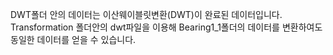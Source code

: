 DWT폴더 안의 데이터는 이산웨이블릿변환(DWT)이 완료된 데이터입니다.
Transformation 폴더안의 dwt파일을 이용해 Bearing1_1폴더의 데이터를 변환하여도 동일한 데이터를 얻을 수 있습니다.
